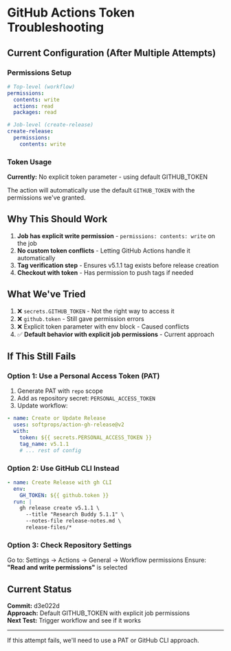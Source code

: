 # GitHub Actions Token Troubleshooting

## Current Configuration (After Multiple Attempts)

### Permissions Setup
```yaml
# Top-level (workflow)
permissions:
  contents: write
  actions: read
  packages: read

# Job-level (create-release)
create-release:
  permissions:
    contents: write
```

### Token Usage
**Currently:** No explicit token parameter - using default GITHUB_TOKEN

The action will automatically use the default `GITHUB_TOKEN` with the permissions we've granted.

## Why This Should Work

1. **Job has explicit write permission** - `permissions: contents: write` on the job
2. **No custom token conflicts** - Letting GitHub Actions handle it automatically
3. **Tag verification step** - Ensures v5.1.1 tag exists before release creation
4. **Checkout with token** - Has permission to push tags if needed

## What We've Tried

1. ❌ `secrets.GITHUB_TOKEN` - Not the right way to access it
2. ❌ `github.token` - Still gave permission errors  
3. ❌ Explicit token parameter with env block - Caused conflicts
4. ✅ **Default behavior with explicit job permissions** - Current approach

## If This Still Fails

### Option 1: Use a Personal Access Token (PAT)
1. Generate PAT with `repo` scope
2. Add as repository secret: `PERSONAL_ACCESS_TOKEN`
3. Update workflow:
```yaml
- name: Create or Update Release
  uses: softprops/action-gh-release@v2
  with:
    token: ${{ secrets.PERSONAL_ACCESS_TOKEN }}
    tag_name: v5.1.1
    # ... rest of config
```

### Option 2: Use GitHub CLI Instead
```yaml
- name: Create Release with gh CLI
  env:
    GH_TOKEN: ${{ github.token }}
  run: |
    gh release create v5.1.1 \
      --title "Research Buddy 5.1.1" \
      --notes-file release-notes.md \
      release-files/*
```

### Option 3: Check Repository Settings
Go to: Settings → Actions → General → Workflow permissions
Ensure: **"Read and write permissions"** is selected

## Current Status

**Commit:** d3e022d  
**Approach:** Default GITHUB_TOKEN with explicit job permissions  
**Next Test:** Trigger workflow and see if it works

---

If this attempt fails, we'll need to use a PAT or GitHub CLI approach.
